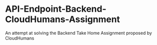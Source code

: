 # API-Endpoint-Backend-CloudHumans-Assignment
An attempt at solving the Backend Take Home Assignment proposed by CloudHumans
